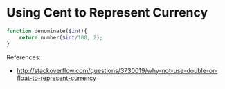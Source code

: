# Using Cent to Represent Currency

```php
function denominate($int){
    return number($int/100, 2);
}
```

References: 
- http://stackoverflow.com/questions/3730019/why-not-use-double-or-float-to-represent-currency